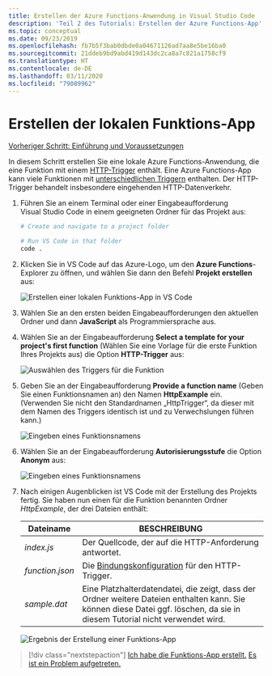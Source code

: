 ```yaml
---
title: Erstellen der Azure Functions-Anwendung in Visual Studio Code
description: 'Teil 2 des Tutorials: Erstellen der Azure Functions-App'
ms.topic: conceptual
ms.date: 09/23/2019
ms.openlocfilehash: fb7b5f3bab0dbde0a04671126ad7aa8e5be16ba0
ms.sourcegitcommit: 21ddeb9bd9abd419d143dc2ca8a7c821a1758cf9
ms.translationtype: HT
ms.contentlocale: de-DE
ms.lasthandoff: 03/11/2020
ms.locfileid: "79089962"
---
```

# <a name="create-the-local-functions-app"></a>Erstellen der lokalen Funktions-App

[Vorheriger Schritt: Einführung und Voraussetzungen](tutorial-vscode-serverless-node-01.md)

In diesem Schritt erstellen Sie eine lokale Azure Functions-Anwendung, die eine Funktion mit einem [HTTP-Trigger](https://docs.microsoft.com/azure/azure-functions/functions-reference-node#http-triggers-and-bindings) enthält. Eine Azure Functions-App kann viele Funktionen mit [unterschiedlichen Triggern](https://docs.microsoft.com/azure/azure-functions/functions-triggers-bindings) enthalten. Der HTTP-Trigger behandelt insbesondere eingehenden HTTP-Datenverkehr.

1. Führen Sie an einem Terminal oder einer Eingabeaufforderung Visual Studio Code in einem geeigneten Ordner für das Projekt aus:

    ```bash
    # Create and navigate to a project folder

    # Run VS Code in that folder
    code .
    ```

1. Klicken Sie in VS Code auf das Azure-Logo, um den **Azure Functions**-Explorer zu öffnen, und wählen Sie dann den Befehl **Projekt erstellen** aus:

    ![Erstellen einer lokalen Funktions-App in VS Code](media/functions-extension/create-function-app-project.png)

1. Wählen Sie an den ersten beiden Eingabeaufforderungen den aktuellen Ordner und dann **JavaScript** als Programmiersprache aus.

1. Wählen Sie an der Eingabeaufforderung **Select a template for your project's first function** (Wählen Sie eine Vorlage für die erste Funktion Ihres Projekts aus) die Option **HTTP-Trigger** aus:

    ![Auswählen des Triggers für die Funktion](media/functions-extension/create-function-choose-template.png)

1. Geben Sie an der Eingabeaufforderung **Provide a function name** (Geben Sie einen Funktionsnamen an) den Namen **HttpExample** ein. (Verwenden Sie nicht den Standardnamen „HttpTrigger“, da dieser mit dem Namen des Triggers identisch ist und zu Verwechslungen führen kann.)

    ![Eingeben eines Funktionsnamens](media/functions-extension/create-function-name.png)

1. Wählen Sie an der Eingabeaufforderung **Autorisierungsstufe** die Option **Anonym** aus:

    ![Eingeben eines Funktionsnamens](media/functions-extension/create-function-anonymous-auth.png)

1. Nach einigen Augenblicken ist VS Code mit der Erstellung des Projekts fertig. Sie haben nun einen für die Funktion benannten Ordner *HttpExample*, der drei Dateien enthält:

    | Dateiname | BESCHREIBUNG |
    | --- | --- |
    | *index.js* |  Der Quellcode, der auf die HTTP-Anforderung antwortet. |
    | *function.json* | Die [Bindungskonfiguration](/azure/azure-functions/functions-triggers-bindings) für den HTTP-Trigger. |
    | *sample.dat* | Eine Platzhalterdatendatei, die zeigt, dass der Ordner weitere Dateien enthalten kann. Sie können diese Datei ggf. löschen, da sie in diesem Tutorial nicht verwendet wird. |

    ![Ergebnis der Erstellung einer Funktions-App](media/functions-extension/create-function-app-results.png)

> [!div class="nextstepaction"]
> [Ich habe die Funktions-App erstellt.](tutorial-vscode-serverless-node-03.md) [Es ist ein Problem aufgetreten.](https://www.research.net/r/PWZWZ52?tutorial=node-deployment-azurefunctions&step=create-app)
